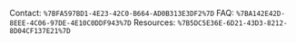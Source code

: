 Contact: `%7BFA597BD1-4E23-42C0-B664-AD0B313E3DF2%7D`
FAQ: `%7BA142E42D-8EEE-4C06-97DE-4E10C0DDF943%7D`
Resources: `%7B5DC5E36E-6D21-43D3-8212-8D04CF137E21%7D`
